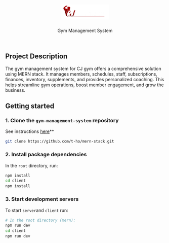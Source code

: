 <!-- PROJECT LOGO -->
<h1>
  <div  align="center">
  <a  href="https://github.com/inupaUdara/gym-management-system">
      <img  src="https://github.com/inupaUdara/gym-management-system/blob/final/client/src/assets/cjgym.png"  alt="Logo" >
  </a>
</h1>
<p align=center>Gym Management System</p>
<br>

## Project Description
The gym management system for CJ gym offers a comprehensive solution using MERN stack. It  manages members, schedules, staff, subscriptions, finances, inventory, supplements, and provides personalized coaching. This helps streamline gym operations, boost member engagement, and grow the business.


## Getting started

### 1. Clone the `gym-management-system` repository

See instructions [here](https://github.com/t-ho/mern-stack/blob/expo/README.md)**

```bash
git clone https://github.com/t-ho/mern-stack.git
```

### 2. Install package dependencies

In the `root` directory, run:

```bash
npm install
cd client
npm install
```

### 3. Start development servers

To start `server`and `client` run:

```bash
# In the root directory (mern):
npm run dev
cd client
npm run dev

```









